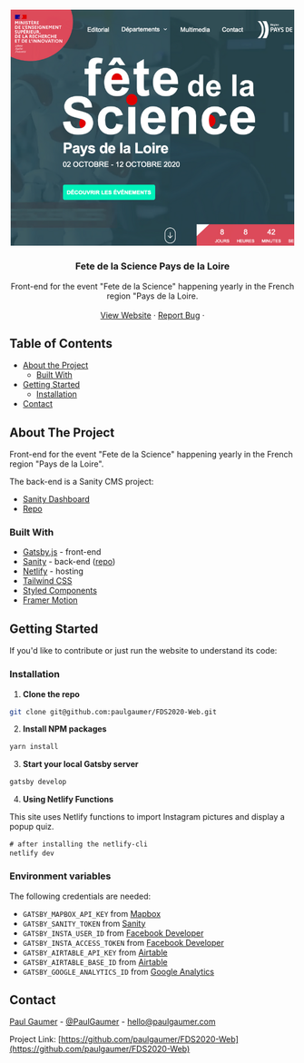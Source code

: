 <!-- PROJECT LOGO -->
<br />
<p align="center">
  <a href="https://github.com/paulgaumer/v3_portfolio">
    <img src="static/images/fetedelascience.png" alt="Logo" width="500">
  </a>

  <h3 align="center">Fete de la Science Pays de la Loire</h3>

  <p align="center">
    Front-end for the event "Fete de la Science" happening yearly in the French region "Pays de la Loire.
    <br />
    <br />
    <a href="https://fetedelascience-paysdelaloire.fr/">View Website</a>
    ·
    <a href="https://www.paulgaumer.com/#contact-form">Report Bug</a>
    ·
  </p>
</p>

<!-- TABLE OF CONTENTS -->

## Table of Contents

- [About the Project](#about-the-project)
  - [Built With](#built-with)
- [Getting Started](#getting-started)
  - [Installation](#installation)
- [Contact](#contact)

<!-- ABOUT THE PROJECT -->

## About The Project

Front-end for the event "Fete de la Science" happening yearly in the French region "Pays de la Loire".

The back-end is a Sanity CMS project:

- [Sanity Dashboard](https://fete-de-la-science-pdl.sanity.studio/)
- [Repo](https://github.com/paulgaumer/FDS2020-Studio)

### Built With

- [Gatsby.js](https://www.gatsbyjs.com/) - front-end
- [Sanity](https://www.sanity.io/) - back-end ([repo](https://github.com/paulgaumer/FDS2020-Studio))
- [Netlify](https://netlify.com) - hosting
- [Tailwind CSS](https://tailwindcss.com)
- [Styled Components](https://styled-components.com/)
- [Framer Motion](https://www.framer.com/motion/)

<!-- GETTING STARTED -->

## Getting Started

If you'd like to contribute or just run the website to understand its code:

### Installation

1. **Clone the repo**

```sh
git clone git@github.com:paulgaumer/FDS2020-Web.git
```

2. **Install NPM packages**

```sh
yarn install
```

3. **Start your local Gatsby server**

```sh
gatsby develop
```

4. **Using Netlify Functions**

This site uses Netlify functions to import Instagram pictures and display a popup quiz.

```shell
# after installing the netlify-cli
netlify dev
```

### Environment variables

The following credentials are needed:

- `GATSBY_MAPBOX_API_KEY` from [Mapbox](https://www.mapbox.com/)
- `GATSBY_SANITY_TOKEN` from [Sanity](https://www.sanity.io/)
- `GATSBY_INSTA_USER_ID` from [Facebook Developer](https://developers.facebook.com/)
- `GATSBY_INSTA_ACCESS_TOKEN` from [Facebook Developer](https://developers.facebook.com/)
- `GATSBY_AIRTABLE_API_KEY` from [Airtable](https://airtable.com/)
- `GATSBY_AIRTABLE_BASE_ID` from [Airtable](https://airtable.com/)
- `GATSBY_GOOGLE_ANALYTICS_ID` from [Google Analytics](https://analytics.google.com/)

<!-- CONTACT -->

## Contact

[Paul Gaumer](https://paulgaumer.com) - [@PaulGaumer](https://twitter.com/@PaulGaumer) - hello@paulgaumer.com

Project Link: [https://github.com/paulgaumer/FDS2020-Web](https://github.com/paulgaumer/FDS2020-Web)
